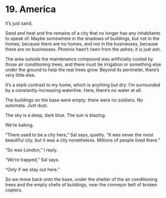 # 19. America

It’s just sand.

Sand and heat and the remains of a city that no longer has any inhabitants to speak of. Maybe somewhere in the shadows of buildings, but not in the homes, because there are no homes, and not in the businesses, because there are no businesses. Phoenix hasn’t risen from the ashes; it is just ash.

The area outside the maintenance compound was artificially cooled by those air conditioning trees, and there must be irrigation or something else under the ground to help the real trees grow. Beyond its perimeter, there’s very little else.

It’s a stark contrast to my home, which is anything but dry: I’m surrounded by a constantly-increasing waterline. Here, there’s no water at all.

The buildings on the base were empty: there were no soldiers. No automata. Just dust.

The sky is a deep, dark blue. The sun is blazing.

We’re baking.

“There used to be a city here,” Sal says, quietly. “It was never the most beautiful city, but it was a city nonetheless. Millions of people lived there.”

“So was London,” I reply.

“We’re trapped,” Sal says.

“Only if we stay out here.”

So we move back onto the base, under the shelter of the air conditioning trees and the empty shells of buildings, near the conveyor belt of broken copters.
